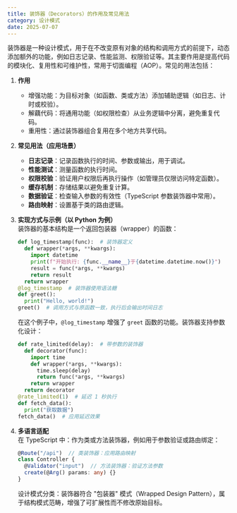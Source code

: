 ```yaml
---
title: 装饰器（Decorators）的作用及常见用法
category: 设计模式
date: 2025-07-07
---
```

装饰器是一种设计模式，用于在不改变原有对象的结构和调用方式的前提下，动态添加额外的功能，例如日志记录、性能监测、权限验证等。其主要作用是提高代码的模块化、复用性和可维护性，常用于切面编程（AOP）。常见的用法包括：  

1. **作用**  
   - 增强功能：为目标对象（如函数、类或方法）添加辅助逻辑（如日志、计时或校验）。  
   - 解藕代码：将通用功能（如权限检查）从业务逻辑中分离，避免重复代码。  
   - 重用性：通过装饰器组合复用在多个地方共享代码。  

2. **常见用法（应用场景）**  
   - **日志记录**：记录函数执行的时间、参数或输出，用于调试。  
   - **性能测试**：测量函数的执行时间。  
   - **权限校验**：验证用户权限后再执行操作（如管理员仅限访问特定函数）。  
   - **缓存机制**：存储结果以避免重复计算。  
   - **数据验证**：检查输入参数的有效性（TypeScript 参数装饰器中常用）。  
   - **路由映射**：设置基于类的路由逻辑。  

3. **实现方式与示例（以 Python 为例）**  
   装饰器的基本结构是一个返回包装器（wrapper）的函数：  
   ```python  
   def log_timestamp(func):  # 装饰器定义
     def wrapper(*args, **kwargs):  
       import datetime
       print(f"开始执行: {func.__name__}于{datetime.datetime.now()}")
       result = func(*args, **kwargs)  
       return result  
     return wrapper  
   @log_timestamp  # 装饰器使用语法糖
   def greet():  
     print("Hello, world!")  
   greet()  # 调用方式与原函数一致，执行后会输出时间日志
   ```  
   在这个例子中，`@log_timestamp` 增强了 `greet` 函数的功能。装饰器支持参数化设计：  
   ```python  
   def rate_limited(delay):  # 带参数的装饰器  
     def decorator(func):  
       import time  
       def wrapper(*args, **kwargs):  
         time.sleep(delay)  
         return func(*args, **kwargs)  
       return wrapper  
     return decorator  
   @rate_limited(1)  # 延迟 1 秒执行  
   def fetch_data():  
     print("获取数据")  
   fetch_data()  # 应用延迟效果 
   ```  
   
4. **多语言适配**  
   在 TypeScript 中：作为类或方法装饰器，例如用于参数验证或路由绑定：  
   ```typescript  
   @Route("/api")  // 类装饰器：应用路由映射
   class Controller {
     @Validator("input")  // 方法装饰器：验证方法参数
     create(@Arg() params: any) {}
   }  
   ```  
   设计模式分类：装饰器符合 "包装器" 模式（Wrapped Design Pattern），属于结构模式范畴，增强了可扩展性而不修改原始目标。
